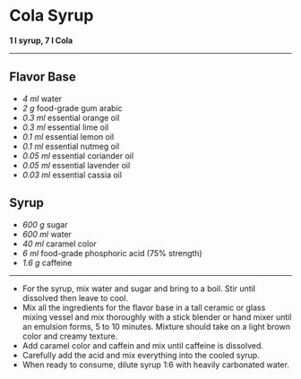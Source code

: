 # Cola Syrup

**1 l syrup, 7 l Cola**

---

## Flavor Base

- *4 ml* water
- *2 g* food-grade gum arabic
- *0.3 ml* essential orange oil
- *0.3 ml* essential lime oil
- *0.1 ml* essential lemon oil
- *0.1 ml* essential nutmeg oil
- *0.05 ml* essential coriander oil
- *0.05 ml* essential lavender oil
- *0.03 ml* essential cassia oil

## Syrup

- *600 g* sugar
- *600 ml* water
- *40 ml* caramel color
- *6 ml* food-grade phosphoric acid (75% strength)
- *1.6 g* caffeine

---

- For the syrup, mix water and sugar and bring to a boil. Stir until dissolved
  then leave to cool.
- Mix all the ingredients for the flavor base in a tall ceramic or glass mixing
  vessel and mix thoroughly with a stick blender or hand mixer until an emulsion
  forms, 5 to 10 minutes. Mixture should take on a light brown color and creamy
  texture.
- Add caramel color and caffein and mix until caffeine is dissolved.
- Carefully add the acid and mix everything into the cooled syrup.
- When ready to consume, dilute syrup 1:6 with heavily carbonated water.